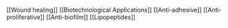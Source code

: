[[Wound healing]]
[[Biotechnological Applications]]
[[Anti-adhesive]]
[[Anti-proliferative]]
[[Anti-biofilm]]
[[Lipopeptides]]
